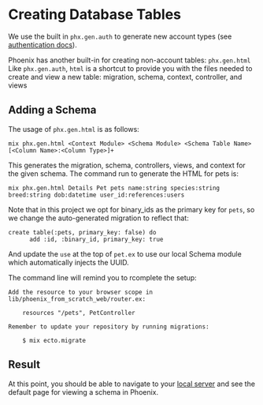 # Creating Database Tables

We use the built in `phx.gen.auth` to generate new account types (see [authentication docs](./AUTHENTICATION.md)). 

Phoenix has another built-in for creating non-account tables: `phx.gen.html` Like `phx.gen.auth`, `html` is a shortcut to provide you with the files needed to create and view a new table: migration, schema, context, controller, and views

## Adding a Schema

The usage of `phx.gen.html` is as follows:

```
mix phx.gen.html <Context Module> <Schema Module> <Schema Table Name> [<Column Name>:<Column Type>]+
```

This generates the migration, schema, controllers, views, and context for the given schema. The command run to generate the HTML for pets is:

```
mix phx.gen.html Details Pet pets name:string species:string breed:string dob:datetime user_id:references:users
```

Note that in this project we opt for binary_ids as the primary key for `pets`, so we change the auto-generated migration to reflect that:

```
create table(:pets, primary_key: false) do
      add :id, :binary_id, primary_key: true
```

And update the `use` at the top of `pet.ex` to use our local Schema module which automatically injects the UUID.

The command line will remind you to rcomplete the setup:

```
Add the resource to your browser scope in lib/phoenix_from_scratch_web/router.ex:

    resources "/pets", PetController

Remember to update your repository by running migrations:

    $ mix ecto.migrate

```

## Result

At this point, you should be able to navigate to your [local server](http://localhost:4000/pets) and see the default page for viewing a schema in Phoenix.
